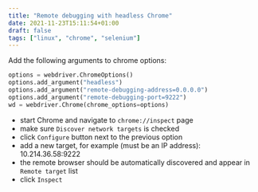 ```yaml
---
title: "Remote debugging with headless Chrome"
date: 2021-11-23T15:11:54+01:00
draft: false
tags: ["linux", "chrome", "selenium"]
---
```


Add the following arguments to chrome options:
```python
options = webdriver.ChromeOptions()
options.add_argument("headless")
options.add_argument("remote-debugging-address=0.0.0.0")
options.add_argument("remote-debugging-port=9222")
wd = webdriver.Chrome(chrome_options=options)
```

 - start Chrome and navigate to `chrome://inspect` page
 - make sure `Discover network targets` is checked
 - click `Configure` button next to the previous option
 - add a new target, for example (must be an IP address): 10.214.36.58:9222
 - the remote browser should be automatically discovered and appear in `Remote target` list
 - click `Inspect`
